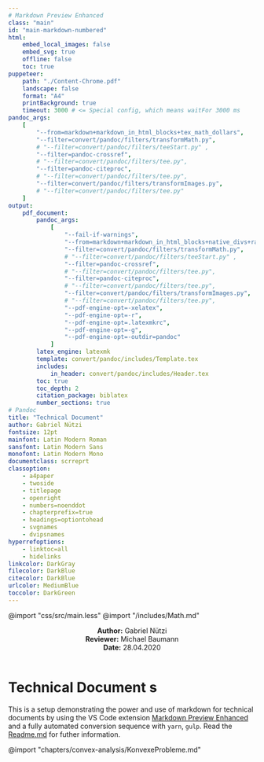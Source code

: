 ```yaml
---
# Markdown Preview Enhanced
class: "main"
id: "main-markdown-numbered"
html:
    embed_local_images: false
    embed_svg: true
    offline: false
    toc: true
puppeteer:
    path: "./Content-Chrome.pdf"
    landscape: false
    format: "A4"
    printBackground: true
    timeout: 3000 # <= Special config, which means waitFor 3000 ms
pandoc_args: 
    [
        "--from=markdown+markdown_in_html_blocks+tex_math_dollars",
        "--filter=convert/pandoc/filters/transformMath.py",
        # "--filter=convert/pandoc/filters/teeStart.py" ,
        "--filter=pandoc-crossref",
        # "--filter=convert/pandoc/filters/tee.py",
        "--filter=pandoc-citeproc",
        # "--filter=convert/pandoc/filters/tee.py",
        "--filter=convert/pandoc/filters/transformImages.py",
        # "--filter=convert/pandoc/filters/tee.py"
    ]
output:
    pdf_document:
        pandoc_args:
            [
                "--fail-if-warnings",
                "--from=markdown+markdown_in_html_blocks+native_divs+raw_tex+tex_math_dollars",
                "--filter=convert/pandoc/filters/transformMath.py",
                # "--filter=convert/pandoc/filters/teeStart.py" ,
                "--filter=pandoc-crossref",
                # "--filter=convert/pandoc/filters/tee.py",
                "--filter=pandoc-citeproc",
                # "--filter=convert/pandoc/filters/tee.py",
                "--filter=convert/pandoc/filters/transformImages.py",
                # "--filter=convert/pandoc/filters/tee.py",
                "--pdf-engine-opt=-xelatex",
                "--pdf-engine-opt=-r",
                "--pdf-engine-opt=.latexmkrc",
                "--pdf-engine-opt=-g",
                "--pdf-engine-opt=-outdir=pandoc"
            ]
        latex_engine: latexmk
        template: convert/pandoc/includes/Template.tex
        includes:
            in_header: convert/pandoc/includes/Header.tex
        toc: true
        toc_depth: 2
        citation_package: biblatex
        number_sections: true  
# Pandoc
title: "Technical Document"
author: Gabriel Nützi
fontsize: 12pt
mainfont: Latin Modern Roman
sansfont: Latin Modern Sans
monofont: Latin Modern Mono
documentclass: scrreprt
classoption:
    - a4paper
    - twoside
    - titlepage
    - openright
    - numbers=noenddot
    - chapterprefix=true
    - headings=optiontohead
    - svgnames
    - dvipsnames
hyperrefoptions:
    - linktoc=all
    - hidelinks
linkcolor: DarkGray
filecolor: DarkBlue
citecolor: DarkBlue
urlcolor: MediumBlue
toccolor: DarkGreen
---
```


@import "css/src/main.less"
@import "/includes/Math.md"

<header>
<p><strong>Author:</strong> Gabriel Nützi<br>
<strong>Reviewer:</strong> Michael Baumann<br>
<strong>Date:</strong> 28.04.2020
</p>
</header>

# Technical Document s

This is a setup demonstrating the power and use of markdown for technical documents by using
the VS Code extension [Markdown Preview Enhanced](https://shd101wyy.github.io/markdown-preview-enhanced) and a fully automated conversion sequence with `yarn`, `gulp`.
Read the [Readme.md](https://github.com/gabyx/TechnicalMarkdown/blob/master/Readme.md) for futher information.

@import "chapters/convex-analysis/KonvexeProbleme.md"
